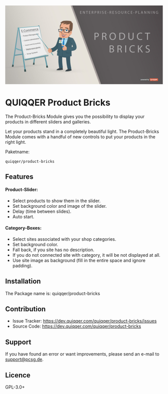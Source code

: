 ![QUIQQER Product Bricks](bin/images/Readme.jpg)

QUIQQER Product Bricks
========

The Product-Bricks Module gives you the possibility to display your products
in different sliders and galleries.

Let your products stand in a completely beautiful light.
The Product-Bricks Module comes with a handful of new controls to put your products in the right light.


Paketname:

    quiqqer/product-bricks


Features
--------

#### Product-Slider:
- Select products to show them in the slider.
- Set background color and image of the slider.
- Delay (time between slides).
- Auto start.

#### Category-Boxes:
- Select sites associated with your shop categories.
- Set background color.
- Fall back, if you site has no description.
- If you do not connected site with category, it will be not displayed at all.
- Use site image as background (fill in the entire space and ignore padding).


Installation
------------

The Package name is: quiqqer/product-bricks


Contribution
----------

- Issue Tracker: https://dev.quiqqer.com/quiqqer/product-bricks/issues
- Source Code: https://dev.quiqqer.com/quiqqer/product-bricks


Support
-------

If you have found an error or want improvements, please send an e-mail to support@pcsg.de.


Licence
-------
GPL-3.0+


